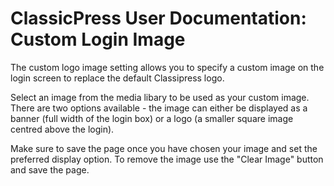 # ClassicPress User Documentation: Custom Login Image

The custom logo image setting allows you to specify a custom image on the login screen to replace the default Classipress logo.

Select an image from the media libary to be used as your custom image. There are two options available - the image can either be displayed as a banner (full width of the login box) or a logo (a smaller square image centred above the login).

Make sure to save the page once you have chosen your image and set the preferred display option. To remove the image use the "Clear Image" button and save the page.
